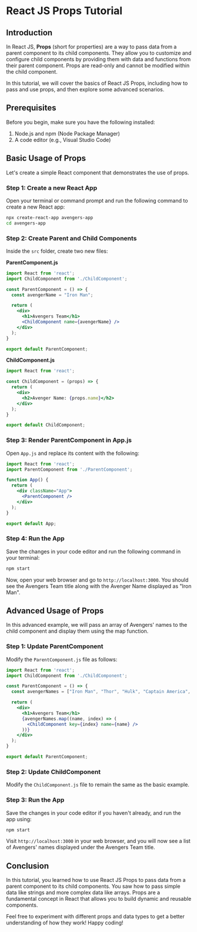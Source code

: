 # React JS Props Tutorial

## Introduction

In React JS, **Props** (short for properties) are a way to pass data from a parent component to its child components. They allow you to customize and configure child components by providing them with data and functions from their parent component. Props are read-only and cannot be modified within the child component.

In this tutorial, we will cover the basics of React JS Props, including how to pass and use props, and then explore some advanced scenarios.

## Prerequisites

Before you begin, make sure you have the following installed:

1. Node.js and npm (Node Package Manager)
2. A code editor (e.g., Visual Studio Code)

## Basic Usage of Props

Let's create a simple React component that demonstrates the use of props.

### Step 1: Create a new React App

Open your terminal or command prompt and run the following command to create a new React app:

```bash
npx create-react-app avengers-app
cd avengers-app
```

### Step 2: Create Parent and Child Components

Inside the `src` folder, create two new files:

**ParentComponent.js**

```jsx
import React from 'react';
import ChildComponent from './ChildComponent';

const ParentComponent = () => {
  const avengerName = "Iron Man";

  return (
    <div>
      <h1>Avengers Team</h1>
      <ChildComponent name={avengerName} />
    </div>
  );
}

export default ParentComponent;
```

**ChildComponent.js**

```jsx
import React from 'react';

const ChildComponent = (props) => {
  return (
    <div>
      <h2>Avenger Name: {props.name}</h2>
    </div>
  );
}

export default ChildComponent;
```

### Step 3: Render ParentComponent in App.js

Open `App.js` and replace its content with the following:

```jsx
import React from 'react';
import ParentComponent from './ParentComponent';

function App() {
  return (
    <div className="App">
      <ParentComponent />
    </div>
  );
}

export default App;
```

### Step 4: Run the App

Save the changes in your code editor and run the following command in your terminal:

```bash
npm start
```

Now, open your web browser and go to `http://localhost:3000`. You should see the Avengers Team title along with the Avenger Name displayed as "Iron Man".

## Advanced Usage of Props

In this advanced example, we will pass an array of Avengers' names to the child component and display them using the map function.

### Step 1: Update ParentComponent

Modify the `ParentComponent.js` file as follows:

```jsx
import React from 'react';
import ChildComponent from './ChildComponent';

const ParentComponent = () => {
  const avengerNames = ["Iron Man", "Thor", "Hulk", "Captain America", "Black Widow"];

  return (
    <div>
      <h1>Avengers Team</h1>
      {avengerNames.map((name, index) => (
        <ChildComponent key={index} name={name} />
      ))}
    </div>
  );
}

export default ParentComponent;
```

### Step 2: Update ChildComponent

Modify the `ChildComponent.js` file to remain the same as the basic example.

### Step 3: Run the App

Save the changes in your code editor if you haven't already, and run the app using:

```bash
npm start
```

Visit `http://localhost:3000` in your web browser, and you will now see a list of Avengers' names displayed under the Avengers Team title.

## Conclusion

In this tutorial, you learned how to use React JS Props to pass data from a parent component to its child components. You saw how to pass simple data like strings and more complex data like arrays. Props are a fundamental concept in React that allows you to build dynamic and reusable components.

Feel free to experiment with different props and data types to get a better understanding of how they work! Happy coding!